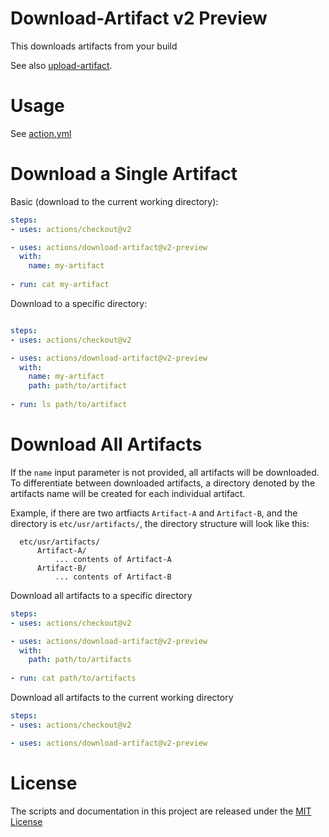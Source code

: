 # Download-Artifact v2 Preview

This downloads artifacts from your build

See also [upload-artifact](https://github.com/actions/upload-artifact).

# Usage

See [action.yml](action.yml)

# Download a Single Artifact

Basic (download to the current working directory):
```yaml
steps:
- uses: actions/checkout@v2

- uses: actions/download-artifact@v2-preview
  with:
    name: my-artifact
    
- run: cat my-artifact
```

Download to a specific directory:
```yaml

steps:
- uses: actions/checkout@v2

- uses: actions/download-artifact@v2-preview
  with:
    name: my-artifact
    path: path/to/artifact
    
- run: ls path/to/artifact
```
# Download All Artifacts

If the `name` input parameter is not provided, all artifacts will be downloaded. To differentiate between downloaded artifacts, a directory denoted by the artifacts name will be created for each individual artifact.

Example, if there are two artfiacts `Artifact-A` and `Artifact-B`, and the directory is `etc/usr/artifacts/`, the directory structure will look like this:
```
  etc/usr/artifacts/
      Artifact-A/
          ... contents of Artifact-A
      Artifact-B/
          ... contents of Artifact-B
```

Download all artifacts to a specific directory
```yaml
steps:
- uses: actions/checkout@v2

- uses: actions/download-artifact@v2-preview
  with:
    path: path/to/artifacts
    
- run: cat path/to/artifacts
```

Download all artifacts to the current working directory
```yaml
steps:
- uses: actions/checkout@v2

- uses: actions/download-artifact@v2-preview
```


# License

The scripts and documentation in this project are released under the [MIT License](LICENSE)
